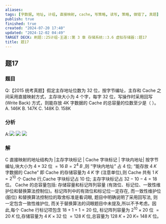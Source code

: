 ```yaml
---
aliases: 
tags: [字数据, 地址, 计组, 直接映射, cache, 写策略, 读写, 策略, 做错了, 真题]
publish: true
finished: true
created: "2024-07-20 17:40"
updated: "2024-12-02 04:49"
TARGET DECK: 刷题::25计组-王道::第 3 章 存储系统::3.6 虚拟存储器::题17
title: 题17
---
```

## 题17
### 题目
Q:【2015 统考真题】假定主存地址位数为 32 位，按字节编址，主存和 Cache 之间采用直接映射方式，主存块大小为 4 个字，每字 32 位，写操作时采用回写 (Write Back) 方式，则能存放 4K 字数据的 Cache 的总容量的位数至少是（ ）。
A. 146K
B. 147K
C. 148K
D. 158K
### 分析
A:![](https://img.hwenyi.live/202408112019084.webp)
![](https://img.hwenyi.live/202408112018281.webp)
![](https://img.hwenyi.live/202408112017870.webp)
### 解
C
直接映射的地址结构为
|主存字块标记 | Cache 字块标记 | 字块内地址|
按字节编址,块大小为 $4 \times {32}$ 位 $= {16}\;B = {2}^{4}\;B$ ,则 “字块内地址” 占 4 位; “能存放 $4\;K$ 字数据的 Cache” 即 Cache 的存储容量为 $4\;K$ 字 (注意单位),则 Cache 共有 $1\;K = {2}^{10}$ 个 Cache 行,Cache 字块标记占 10 位; 主存字块标记占 ${32} - {10} - 4 = {18}$ 位。
Cache 的总容量包括: 存储容量和标记阵列容量 (有效位、标记位、一致性维护位和替换算法控制位)。标记阵列中的有效位和标记位一定存在, 而一致性维护位 (脏位) 和替换算法控制位的取舍标准是看词眼, 题目中明确说明了采用回写法, 则一定包含一致性维护位, 而关于替换算法的词眼题目中未提及,所以不予考虑。因此,每个 Cache 行标记项包含 ${18} + 1 + 1 = {20}$ 位, 标记阵列容量为 ${2}^{10} \times  {20}$ 位 $= {20}\;K$ 位,存储容量为 $4\;K \times  {32}$ 位 $= {128}\;K$ 位,总容量为 ${128}\;K + {20}\;K =$ ${148}\;K$ 位。
